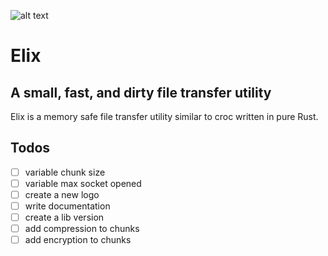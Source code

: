 ![alt text](https://github.com/parvusvox/elix/blob/master/docs/elix-logo.jpg?raw=true)

# Elix
## A small, fast, and dirty file transfer utility
Elix is a memory safe file transfer utility similar to croc written in pure Rust. 

## Todos
 - [ ] variable chunk size
 - [ ] variable max socket opened
 - [ ] create a new logo
 - [ ] write documentation
 - [ ] create a lib version
 - [ ] add compression to chunks
 - [ ] add encryption to chunks
